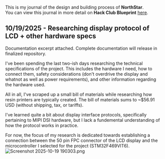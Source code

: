 <!--
  ===================    !!READ THIS NOTICE!!   ====================
  DO NOT edit this file manually. Your changes WILL BE OVERWRITTEN!
  This journal is auto generated and updated by Hack Club Blueprint.
  To edit this file, please edit your journal entries on Blueprint.
  ==================================================================
-->

This is my journal of the design and building process of **NorthStar**.  
You can view this journal in more detail on **Hack Club Blueprint** [here](https://blueprint.hackclub.com/projects/632).


## 10/19/2025 - Researching display protocol of LCD + other hardware specs  

Documentation excerpt attached. Complete documentation will release in finalized repository.

I've been spending the last two-ish days researching the technical specifications of the project. This includes the hardware I need, how to connect them, safety considerations (don't overdrive the display and whatnot as well as power requirements), and other information regarding the hardware used.

All in all, I've scraped up a small bill of materials while researching how resin printers are typically created. The bill of materials sums to ~$56.91 USD (without shipping, tax, or tariffs).

I've learned quite a bit about display interface protocols, specifically pertaining to MIPI DSI hardware, but I lack a fundemental understanding of how the protocol works in practice.

For now, the focus of my research is dedicated towards establishing a connection between the 50 pin FPC connector of the LCD display and the microcontroller I selected for the project (STM32F469VIT6).![Screenshot 2025-10-19 190303.png](https://blueprint.hackclub.com/user-attachments/blobs/proxy/eyJfcmFpbHMiOnsiZGF0YSI6MzU4NywicHVyIjoiYmxvYl9pZCJ9fQ==--920182eea76ee1e99f3106a9c845029f3854598d/Screenshot%202025-10-19%20190303.png)

  

